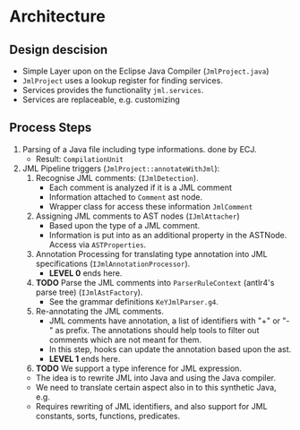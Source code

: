 # Architecture

## Design descision

* Simple Layer upon on the Eclipse Java Compiler (`JmlProject.java`)
* `JmlProject` uses a lookup register for finding services.
* Services provides the functionality `jml.services`.
* Services are replaceable, e.g. customizing 



## Process Steps

1. Parsing of a Java file including type informations. done by ECJ.
   * Result: `CompilationUnit`
2. JML Pipeline triggers (`JmlProject::annotateWithJml`):
   1. Recognise JML comments: (`IJmlDetection`).
      * Each comment is analyzed if it is a JML comment
      * Information attached to `Comment` ast node.
      * Wrapper class for access these information `JmlComment`
   2. Assigning JML comments to AST nodes (`IJmlAttacher`)
      * Based upon the type of a JML comment. 
      * Information is put into as an additional property in the ASTNode. Access via `ASTProperties`.
   3. Annotation Processing for translating type annotation into JML specifications 
        (`IJmlAnnotationProcessor`).
      * **LEVEL 0** ends here.
   4. **TODO** Parse the JML comments into `ParserRuleContext` (antlr4's parse tree) (`IJmlAstFactory`).
      * See the grammar definitions `KeYJmlParser.g4`.
   5. Re-annotating the JML comments.
      * JML comments have annotation, a list of identifiers with "+" or "-" as prefix. 
        The annotations should help tools to filter out comments which are not meant for them.
      * In this step, hooks can update the annotation based upon the ast.
      * **LEVEL 1** ends here.
   6.  **TODO** We support a type inference for JML expression. 
      * The idea is to rewrite JML into Java and using the Java compiler.
      * We need to translate certain aspect also in to this synthetic Java, e.g. 
      * Requires rewriting of JML identifiers, and also support for 
        JML constants, sorts, functions, predicates.
